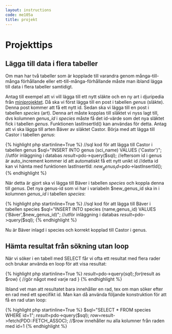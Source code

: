 ```yaml
---
layout: instructions
code: me105a
title: projekt
---
```


# Projekttips

## Lägga till data i flera tabeller

Om man har två tabeller som är kopplade till varandra genom många-till-många förhållande eller ett-till-många-förhållande måste man ibland lägga till data i flera tabeller samtidigt. 

Antag till exempel att vi vill lägga till ett nytt släkte och en ny art i djuripedia från [miniprojektet](miniproject.html). Då ska vi först lägga till en post i tabellen *genus* (släkte). Denna post kommer att få ett nytt id. Sedan ska vi lägga till en post i tabellen *species* (art). Denna art måste kopplas till släktet vi nyss lagt till, dvs kolumnen *genus_id* i *species* måste få det id-värde som det nya släktet fick i tabellen *genus*. Funktionen lastInsertId() kan användas för detta. Antag att vi ska lägga till arten Bäver av släktet Castor. Börja med att lägga till Castor i tabellen *genus*:

{% highlight php  startinline=True %}
//sql kod för att lägga till Castor i tabellen genus
$sql="INSERT INTO genus (sci_name) VALUES ('Castor')";
//utför inläggning i databas
$result=$pdo->query($sql);
//eftersom id i genus är auto_increment kommer id att automatiskt få ett nytt unikt id
//detta id kan vi hämta med funktionen lastInsertId:
$new_genus_id=$pdo->lastInsertId();
{% endhighlight %}


När detta är gjort ska vi lägga till Bäver i tabellen *species* och koppla denna till *genus*. Det nya genus-id som vi har i variabeln $new_genus_id ska in i kolumnen *genus_id* i tabellen *species*:

{% highlight php  startinline=True %}
//sql kod för att lägga till Bäver i tabellen species
$sql="INSERT INTO species (name,genus_id) VALUES ('Bäver',$new_genus_id)";
//utför inläggning i databas
$result=$pdo->query($sql);
{% endhighlight %}

Nu är Bäver inlagd i species och korrekt kopplad till Castor i genus.

## Hämta resultat från sökning utan loop

När vi söker i en tabell med SELECT får vi ofta ett resultat med flera rader och brukar använda en loop för att visa resultat:

{% highlight php  startinline=True %}
$result=$pdo->query($sql);
for ($result as $row) {
    //gör något med varje rad}
{% endhighlight %}

Ibland vet man att resultatet bara innehåller en rad, tex om man söker efter en rad med ett specifikt id. Man kan då använda följande konstruktion för att få en rad utan loop: 

{% highlight php  startinline=True %}
$sql="SELECT * FROM species WHERE id=1";
$result=$pdo->query($sql);
$row=$result->fetch(PDO::FETCH_ASSOC);
//$row innehåller nu alla kolumner från raden med id=1
{% endhighlight %}

